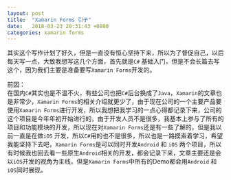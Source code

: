 ```yaml
---
layout: post
title:  "Xamarin Forms 引子"
date:   2018-03-23 20:31:43 +0800
categories: xamarin forms     
---
```

其实这个写作计划了好久，但是一直没有恒心坚持下来，所以为了督促自己，以后每天写一点，大致我想写这几个方面，首先就是```C#``` 基础入门，但是不会长篇去写这个，因为我们主要是准备要写```Xamarin Forms```开发的。     

前因：  
在国内```C#```其实也是不温不火，有些公司也把```C#```后台换成了```Java```，```Xamarin```的文章也是非常少，```Xamarin Forms```的相关介绍就更少了，由于现在公司的一个主要产品要使用```Xamarin Forms```进行开发，所以我想把我学习的一点心得都记录下来，公司的这个项目是今年年初开始进行的，由于开发人员不是很多，我基本上参与了所有的项目和功能模块的开发，所以现在对```Xamarin Forms```还是有一些了解的，但是我以前一直是在做```iOS``` 开发，所以```C#```用的也不是很多，所以也是一路摸索着学习，希望我能坚持下去吧，```Xamarin Forms```是可以同时开发```Android``` 和 ```iOS``` 两个项目，所以有时候我也回去看一些原生```Android```相关的开发，都会记录下来，文章主要还是会以```iOS```开发的视角为主线，但是```Xamarin Forms```中所有的Demo都会用```Android``` 和```iOS```同时展现。 
